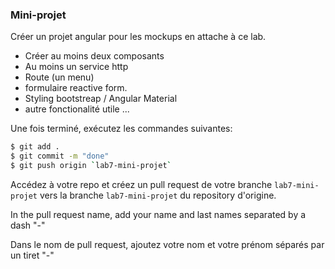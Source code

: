 ### Mini-projet 
Créer un projet angular pour les mockups en attache à ce lab.
- Créer au moins deux composants
- Au moins un service http
- Route (un menu)
- formulaire reactive form.
- Styling bootstreap / Angular Material
- autre fonctionalité utile ...

Une fois terminé, exécutez les commandes suivantes:

```bash
$ git add .
$ git commit -m "done"
$ git push origin `lab7-mini-projet`
```
Accédez à votre repo et créez un pull request  de votre branche `lab7-mini-projet`  vers la branche `lab7-mini-projet`  du repository d'origine.

In the pull request name, add your name and last names separated by a dash "-"


Dans le nom de pull request, ajoutez votre nom et votre prénom séparés par un tiret "-"

